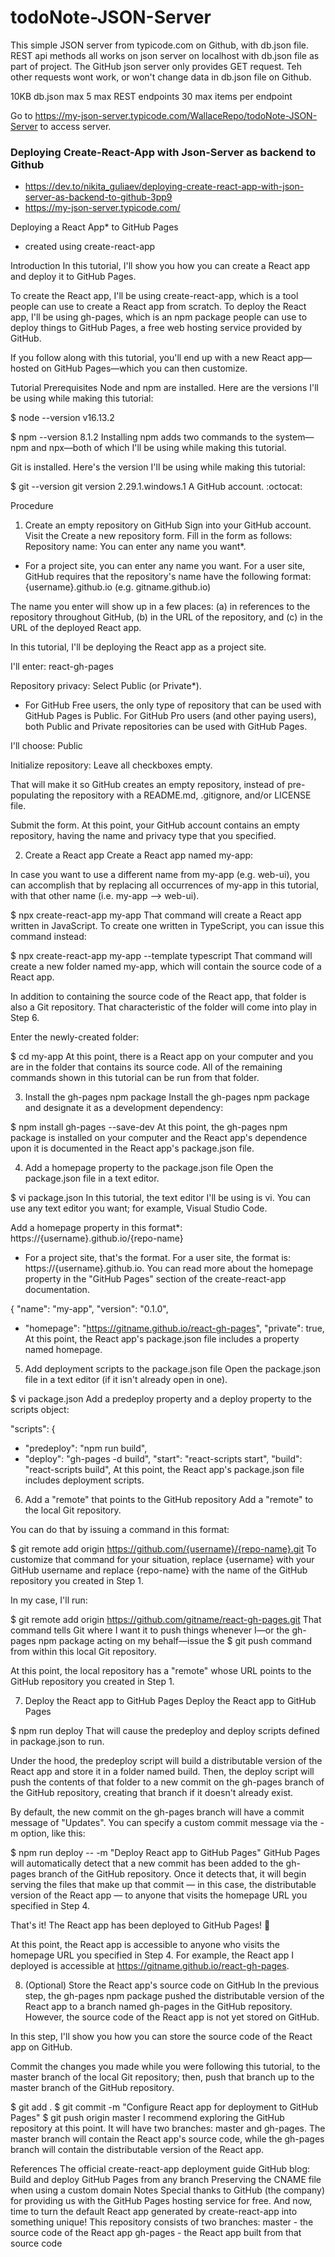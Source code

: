 # todoNote-JSON-Server 
This simple JSON server from typicode.com on Github, with db.json file. REST api methods all works on json server on localhost with db.json file as part of project. The GitHub json server only provides GET request. Teh other requests wont work, or won't change data in db.json file on Github. 

10KB db.json max
5 max REST endpoints
30 max items per endpoint

Go to https://my-json-server.typicode.com/WallaceRepo/todoNote-JSON-Server to access server.


### Deploying Create-React-App with Json-Server as backend to Github 
- https://dev.to/nikita_guliaev/deploying-create-react-app-with-json-server-as-backend-to-github-3pp9
- https://my-json-server.typicode.com/

Deploying a React App* to GitHub Pages
* created using create-react-app

Introduction
In this tutorial, I'll show you how you can create a React app and deploy it to GitHub Pages.

To create the React app, I'll be using create-react-app, which is a tool people can use to create a React app from scratch. To deploy the React app, I'll be using gh-pages, which is an npm package people can use to deploy things to GitHub Pages, a free web hosting service provided by GitHub.

If you follow along with this tutorial, you'll end up with a new React app—hosted on GitHub Pages—which you can then customize.

Tutorial
Prerequisites
Node and npm are installed. Here are the versions I'll be using while making this tutorial:

$ node --version
v16.13.2

$ npm --version
8.1.2
Installing npm adds two commands to the system—npm and npx—both of which I'll be using while making this tutorial.

Git is installed. Here's the version I'll be using while making this tutorial:

$ git --version
git version 2.29.1.windows.1
A GitHub account. :octocat:

Procedure
1. Create an empty repository on GitHub
Sign into your GitHub account.
Visit the Create a new repository form.
Fill in the form as follows:
Repository name: You can enter any name you want*.

* For a project site, you can enter any name you want. For a user site, GitHub requires that the repository's name have the following format: {username}.github.io (e.g. gitname.github.io)

The name you enter will show up in a few places: (a) in references to the repository throughout GitHub, (b) in the URL of the repository, and (c) in the URL of the deployed React app.

In this tutorial, I'll be deploying the React app as a project site.

I'll enter: react-gh-pages

Repository privacy: Select Public (or Private*).

* For GitHub Free users, the only type of repository that can be used with GitHub Pages is Public. For GitHub Pro users (and other paying users), both Public and Private repositories can be used with GitHub Pages.

I'll choose: Public

Initialize repository: Leave all checkboxes empty.

That will make it so GitHub creates an empty repository, instead of pre-populating the repository with a README.md, .gitignore, and/or LICENSE file.

Submit the form.
At this point, your GitHub account contains an empty repository, having the name and privacy type that you specified.

2. Create a React app
Create a React app named my-app:

In case you want to use a different name from my-app (e.g. web-ui), you can accomplish that by replacing all occurrences of my-app in this tutorial, with that other name (i.e. my-app --> web-ui).

$ npx create-react-app my-app
That command will create a React app written in JavaScript. To create one written in TypeScript, you can issue this command instead:

$ npx create-react-app my-app --template typescript
That command will create a new folder named my-app, which will contain the source code of a React app.

In addition to containing the source code of the React app, that folder is also a Git repository. That characteristic of the folder will come into play in Step 6.

Enter the newly-created folder:

$ cd my-app
At this point, there is a React app on your computer and you are in the folder that contains its source code. All of the remaining commands shown in this tutorial can be run from that folder.

3. Install the gh-pages npm package
Install the gh-pages npm package and designate it as a development dependency:

$ npm install gh-pages --save-dev
At this point, the gh-pages npm package is installed on your computer and the React app's dependence upon it is documented in the React app's package.json file.

4. Add a homepage property to the package.json file
Open the package.json file in a text editor.

$ vi package.json
In this tutorial, the text editor I'll be using is vi. You can use any text editor you want; for example, Visual Studio Code.

Add a homepage property in this format*: https://{username}.github.io/{repo-name}

* For a project site, that's the format. For a user site, the format is: https://{username}.github.io. You can read more about the homepage property in the "GitHub Pages" section of the create-react-app documentation.

{
  "name": "my-app",
  "version": "0.1.0",
+ "homepage": "https://gitname.github.io/react-gh-pages",
  "private": true,
At this point, the React app's package.json file includes a property named homepage.

5. Add deployment scripts to the package.json file
Open the package.json file in a text editor (if it isn't already open in one).

$ vi package.json
Add a predeploy property and a deploy property to the scripts object:

"scripts": {
+   "predeploy": "npm run build",
+   "deploy": "gh-pages -d build",
    "start": "react-scripts start",
    "build": "react-scripts build",
At this point, the React app's package.json file includes deployment scripts.

6. Add a "remote" that points to the GitHub repository
Add a "remote" to the local Git repository.

You can do that by issuing a command in this format:

$ git remote add origin https://github.com/{username}/{repo-name}.git
To customize that command for your situation, replace {username} with your GitHub username and replace {repo-name} with the name of the GitHub repository you created in Step 1.

In my case, I'll run:

$ git remote add origin https://github.com/gitname/react-gh-pages.git
That command tells Git where I want it to push things whenever I—or the gh-pages npm package acting on my behalf—issue the $ git push command from within this local Git repository.

At this point, the local repository has a "remote" whose URL points to the GitHub repository you created in Step 1.

7. Deploy the React app to GitHub Pages
Deploy the React app to GitHub Pages

$ npm run deploy
That will cause the predeploy and deploy scripts defined in package.json to run.

Under the hood, the predeploy script will build a distributable version of the React app and store it in a folder named build. Then, the deploy script will push the contents of that folder to a new commit on the gh-pages branch of the GitHub repository, creating that branch if it doesn't already exist.

By default, the new commit on the gh-pages branch will have a commit message of "Updates". You can specify a custom commit message via the -m option, like this:

$ npm run deploy -- -m "Deploy React app to GitHub Pages"
GitHub Pages will automatically detect that a new commit has been added to the gh-pages branch of the GitHub repository. Once it detects that, it will begin serving the files that make up that commit — in this case, the distributable version of the React app — to anyone that visits the homepage URL you specified in Step 4.

That's it! The React app has been deployed to GitHub Pages! 🚀

At this point, the React app is accessible to anyone who visits the homepage URL you specified in Step 4. For example, the React app I deployed is accessible at https://gitname.github.io/react-gh-pages.

8. (Optional) Store the React app's source code on GitHub
In the previous step, the gh-pages npm package pushed the distributable version of the React app to a branch named gh-pages in the GitHub repository. However, the source code of the React app is not yet stored on GitHub.

In this step, I'll show you how you can store the source code of the React app on GitHub.

Commit the changes you made while you were following this tutorial, to the master branch of the local Git repository; then, push that branch up to the master branch of the GitHub repository.

$ git add .
$ git commit -m "Configure React app for deployment to GitHub Pages"
$ git push origin master
I recommend exploring the GitHub repository at this point. It will have two branches: master and gh-pages. The master branch will contain the React app's source code, while the gh-pages branch will contain the distributable version of the React app.

References
The official create-react-app deployment guide
GitHub blog: Build and deploy GitHub Pages from any branch
Preserving the CNAME file when using a custom domain
Notes
Special thanks to GitHub (the company) for providing us with the GitHub Pages hosting service for free.
And now, time to turn the default React app generated by create-react-app into something unique!
This repository consists of two branches:
master - the source code of the React app
gh-pages - the React app built from that source code
